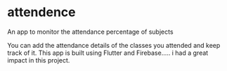 # attendence

An app to monitor the attendance percentage of subjects

You can add the attendance details of the classes you attended and keep track of it.
This app is built using Flutter and Firebase.....
i had a great impact in this project.
